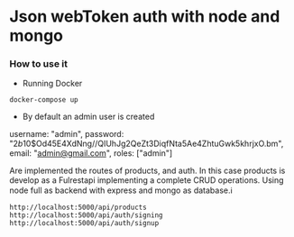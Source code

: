 # Json webToken auth with node and mongo

### How to use it
- Running Docker

```shell
docker-compose up
```

- By default an admin user is created

username: "admin",
password: "$2b$10$Od45E4XdNng//QIUhJg2QeZt3DiqfNta5Ae4ZhtuGwk5khrjxO.bm",
email: "admin@gmail.com",
roles: ["admin"]


Are implemented the routes of products, and auth. In this case products is develop as a Fulrestapi implementing a complete CRUD operations. Using node full as backend with express and mongo as database.ℹ

```shell
http://localhost:5000/api/products
http://localhost:5000/api/auth/signing
http://localhost:5000/api/auth/signup
```
